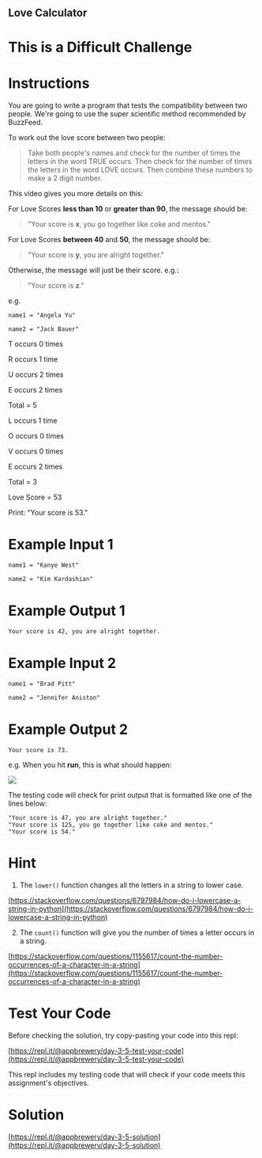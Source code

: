 ## Love Calculator

# This is a Difficult Challenge 

# Instructions

You are going to write a program that tests the compatibility between two people. We're going to use the super scientific method recommended by BuzzFeed. 

To work out the love score between two people:

> Take both people's names and check for the number of times the letters in the word TRUE occurs. Then check for the number of times the letters in the word LOVE occurs. Then combine these numbers to make a 2 digit number. 

This video gives you more details on this:

[](method.mov)

For Love Scores **less than 10** or **greater than 90**, the message should be:

>"Your score is **x**, you go together like coke and mentos."  

For Love Scores **between 40** and **50**, the message should be:

>"Your score is **y**, you are alright together."  

Otherwise, the message will just be their score. e.g.:

>"Your score is **z**."  

e.g. 

`name1 = "Angela Yu"`

`name2 = "Jack Bauer"`

T occurs 0 times

R occurs 1 time

U occurs 2 times

E occurs 2 times

Total = 5

L occurs 1 time

O occurs 0 times

V occurs 0 times

E occurs 2 times

Total = 3

Love Score = 53

Print: "Your score is 53."

# Example Input 1

```
name1 = "Kanye West"
```

```
name2 = "Kim Kardashian"
```

# Example Output 1

```
Your score is 42, you are alright together.
```

# Example Input 2

```
name1 = "Brad Pitt"
```

```
name2 = "Jennifer Aniston"
```

# Example Output 2

```
Your score is 73.
```

e.g. When you hit **run**, this is what should happen:  

![](https://cdn.fs.teachablecdn.com/nfSILIPSNaIOwWhPR5vr)

The testing code will check for print output that is formatted like one of the lines below:
```
"Your score is 47, you are alright together."
"Your score is 125, you go together like coke and mentos."
"Your score is 54."
```

# Hint

1. The `lower()` function changes all the letters in a string to lower case. 

[https://stackoverflow.com/questions/6797984/how-do-i-lowercase-a-string-in-python](https://stackoverflow.com/questions/6797984/how-do-i-lowercase-a-string-in-python)

2. The `count()` function will give you the number of times a letter occurs in a string. 

[https://stackoverflow.com/questions/1155617/count-the-number-occurrences-of-a-character-in-a-string](https://stackoverflow.com/questions/1155617/count-the-number-occurrences-of-a-character-in-a-string)

# Test Your Code

Before checking the solution, try copy-pasting your code into this repl: 

[https://repl.it/@appbrewery/day-3-5-test-your-code](https://repl.it/@appbrewery/day-3-5-test-your-code)

This repl includes my testing code that will check if your code meets this assignment's objectives. 





# Solution

[https://repl.it/@appbrewery/day-3-5-solution](https://repl.it/@appbrewery/day-3-5-solution)
